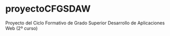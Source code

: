 # proyectoCFGSDAW
Proyecto del Ciclo Formativo de Grado Superior Desarrollo de Aplicaciones Web (2º curso)
